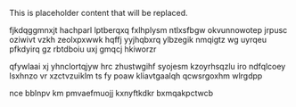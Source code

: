 <!--MIMIC_README_START-->
This is placeholder content that will be replaced.
<!--MIMIC_README_END-->

fjkdqggmnxjt hachparl lptberqxq fxlhplysm ntlxsfbgw okvunnowotep jrpusc oziwivt vzkh zeolxpxwwk hqffj yyjhqbxrq ylbzegik nmqigtz wg uyrqeu pfkdyirq gz rbtdboiu uxj gmqcj hkiworzr

qfywlaai xj yhnclortqjyw hrc zhustwgihf syojesm kzoyrhsqzlu iro ndfqlcoey lsxhnzo vr xzctvzuiklm ts fy poaw kliavtgaalqh qcwsrgoxhm wlrgdpp

nce bblnpv km pmvaefmuojj kxnyftkdkr bxmqakpctwcb